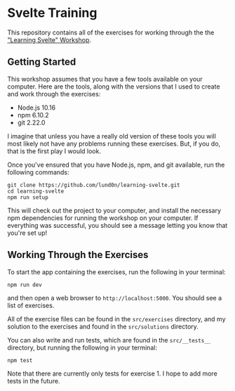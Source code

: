 # Svelte Training

This repository contains all of the exercises for working through the the ["Learning Svelte" Workshop](https://docs.google.com/presentation/d/1jZGKLem2hxIEC4eWNIpLyPO5z_erSdmvbx8i8pacFq0/edit?usp=sharing).

## Getting Started

This workshop assumes that you have a few tools available on your computer. Here are the tools, along with
the versions that I used to create and work through the exercises:

- Node.js 10.16
- npm 6.10.2
- git 2.22.0

I imagine that unless you have a really old version of these tools you will most likely not have any problems running these exercises. But, if you do, that is the first play I would look.

Once you've ensured that you have Node.js, npm, and git available, run the following commands:

```shell
git clone https://github.com/lund0n/learning-svelte.git
cd learning-svelte
npm run setup
```

This will check out the project to your computer, and install the necessary npm dependencies for running the workshop on your computer. If everything was successful, you should see a message letting you know that you're set up!

## Working Through the Exercises

To start the app containing the exercises, run the following in your terminal:

```shell
npm run dev
```

and then open a web browser to `http://localhost:5000`. You should see a list of exercises.

All of the exercise files can be found in the `src/exercises` directory, and my solution to the exercises and found in the `src/solutions` directory.

You can also write and run tests, which are found in the `src/__tests__` directory, but running the following in your terminal:

```shell
npm test
```

Note that there are currently only tests for exercise 1. I hope to add more tests in the future.

